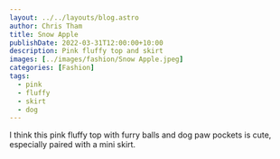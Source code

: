 ```yaml
---
layout: ../../layouts/blog.astro
author: Chris Tham
title: Snow Apple
publishDate: 2022-03-31T12:00:00+10:00
description: Pink fluffy top and skirt
images: [../images/fashion/Snow Apple.jpeg]
categories: [Fashion]
tags:
  - pink
  - fluffy
  - skirt
  - dog
---
```


I think this pink fluffy top with furry balls and dog paw pockets is cute,
especially paired with a mini skirt.
